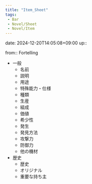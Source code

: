 ```yaml
---
title: "Item_Sheet"
tags:
 - Bar
 - Novel/Sheet
 - Novel/Item
---
```


date: 2024-12-20T14:05:08+09:00
up::

from:: Fortelling

- 一般
	- 名前
	- 説明
	- 用途
	- 特殊能力・仕様
	- 種類
	- 生産
	- 組成
	- 価値
	- 希少性
	- 発生
	- 発見方法
	- 攻撃力
	- 防御力
	- 他の機材
- 歴史
	- 歴史
	- オリジナル
	- 重要な持ち主


